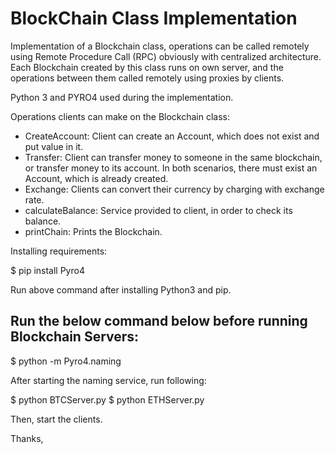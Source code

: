 ﻿# BlockChain Class Implementation

Implementation of a Blockchain class, operations can be called remotely using Remote Procedure Call (RPC) obviously with centralized architecture. Each Blockchain created by this class runs on own server, and the operations between them called remotely using proxies by clients. 

Python 3 and PYRO4 used during the implementation.

Operations clients can make on the Blockchain class:
- CreateAccount: Client can create an Account, which does not exist and put value in it.
- Transfer: Client can transfer money to someone in the same blockchain, or transfer money to its account. In both scenarios, there must exist an Account, which is already created.
- Exchange: Clients can convert their currency by charging with exchange rate.
- calculateBalance: Service provided to client, in order to check its balance.
- printChain: Prints the Blockchain. 

Installing requirements:

$ pip install Pyro4

Run above command after installing Python3 and pip.

## Run the below command below before running Blockchain Servers:

$ python -m Pyro4.naming 

After starting the naming service, run following:

$ python BTCServer.py
$ python ETHServer.py

Then, start the clients.

Thanks,
